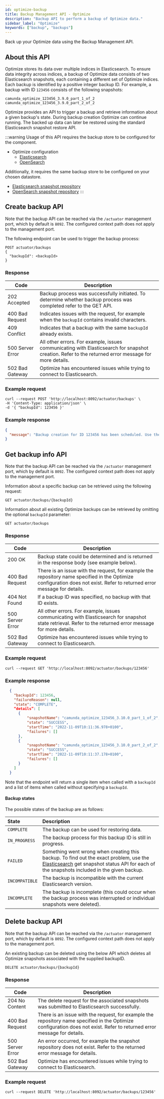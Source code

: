 ```yaml
---
id: optimize-backup
title: Backup Management API - Optimize
description: "Backup API to perform a backup of Optimize data."
sidebar_label: "Optimize"
keywords: ["backup", "backups"]
---
```


Back up your Optimize data using the Backup Management API.

## About this API

Optimize stores its data over multiple indices in Elasticsearch. To ensure data integrity across indices, a backup of Optimize data consists of two Elasticsearch snapshots, each containing a different set of Optimize indices. Each backup is identified by a positive integer backup ID. For example, a backup with ID `123456` consists of the following snapshots:

```
camunda_optimize_123456_3.9.0_part_1_of_2
camunda_optimize_123456_3.9.0_part_2_of_2
```

Optimize provides an API to trigger a backup and retrieve information about a given backup's state. During backup creation Optimize can continue running. The backed up data can later be restored using the standard Elasticsearch snapshot restore API.

:::warning
Usage of this API requires the backup store to be configured for the component.

- Optimize configuration
  - [Elasticsearch](/self-managed/optimize-deployment/configuration/system-configuration.md#elasticsearch-backup-settings)
  - [OpenSearch](/self-managed/optimize-deployment/configuration/system-configuration.md#opensearch-backup-settings)

Additionally, it requires the same backup store to be configured on your chosen datastore.

- [Elasticsearch snapshot repository](https://www.elastic.co/docs/deploy-manage/tools/snapshot-and-restore/manage-snapshot-repositories)
- [OpenSearch snapshot repository](https://docs.opensearch.org/docs/latest/tuning-your-cluster/availability-and-recovery/snapshots/snapshot-restore/)
  :::

## Create backup API

Note that the backup API can be reached via the `/actuator` management port, which by default is `8092`.
The configured context path does not apply to the management port.

The following endpoint can be used to trigger the backup process:

```
POST actuator/backups
{
  "backupId": <backupId>
}
```

### Response

| Code             | Description                                                                                                                                         |
| ---------------- | --------------------------------------------------------------------------------------------------------------------------------------------------- |
| 202 Accepted     | Backup process was successfully initiated. To determine whether backup process was completed refer to the GET API.                                  |
| 400 Bad Request  | Indicates issues with the request, for example when the `backupId` contains invalid characters.                                                     |
| 409 Conflict     | Indicates that a backup with the same `backupId` already exists.                                                                                    |
| 500 Server Error | All other errors. For example, issues communicating with Elasticsearch for snapshot creation. Refer to the returned error message for more details. |
| 502 Bad Gateway  | Optimize has encountered issues while trying to connect to Elasticsearch.                                                                           |

### Example request

```shell
curl --request POST 'http://localhost:8092/actuator/backups' \
-H 'Content-Type: application/json' \
-d '{ "backupId": 123456 }'
```

### Example response

```json
{
  "message": "Backup creation for ID 123456 has been scheduled. Use the GET API to monitor completion of backup process"
}
```

## Get backup info API

Note that the backup API can be reached via the `/actuator` management port, which by default is `8092`.
The configured context path does not apply to the management port.

Information about a specific backup can be retrieved using the following request:

```
GET actuator/backups/{backupId}
```

Information about all existing Optimize backups can be retrieved by omitting the optional `backupId` parameter:

```
GET actuator/backups
```

### Response

| Code             | Description                                                                                                                                                              |
| ---------------- | ------------------------------------------------------------------------------------------------------------------------------------------------------------------------ |
| 200 OK           | Backup state could be determined and is returned in the response body (see example below).                                                                               |
| 400 Bad Request  | There is an issue with the request, for example the repository name specified in the Optimize configuration does not exist. Refer to returned error message for details. |
| 404 Not Found    | If a backup ID was specified, no backup with that ID exists.                                                                                                             |
| 500 Server Error | All other errors. For example, issues communicating with Elasticsearch for snapshot state retrieval. Refer to the returned error message for more details.               |
| 502 Bad Gateway  | Optimize has encountered issues while trying to connect to Elasticsearch.                                                                                                |

### Example request

```shell
curl --request GET 'http://localhost:8092/actuator/backups/123456'
```

### Example response

```json
  {
    "backupId": 123456,
    "failureReason": null,
    "state": "COMPLETE",
    “details”: [
      {
          "snapshotName": "camunda_optimize_123456_3.10.0_part_1_of_2",
          "state": "SUCCESS",
          "startTime": "2022-11-09T10:11:36.978+0100",
          "failures": []
      },
      {
          "snapshotName": "camunda_optimize_123456_3.10.0_part_2_of_2",
          "state": "SUCCESS",
          "startTime": "2022-11-09T10:11:37.178+0100",
          "failures": []
      }
    ]
  }
```

Note that the endpoint will return a single item when called with a `backupId` and a list of items when called without specifying a `backupId`.

#### Backup states

The possible states of the backup are as follows:

| State          | Description                                                                                                                                                                                                                                                                          |
| :------------- | :----------------------------------------------------------------------------------------------------------------------------------------------------------------------------------------------------------------------------------------------------------------------------------- |
| `COMPLETE`     | The backup can be used for restoring data.                                                                                                                                                                                                                                           |
| `IN_PROGRESS`  | The backup process for this backup ID is still in progress.                                                                                                                                                                                                                          |
| `FAILED`       | Something went wrong when creating this backup. To find out the exact problem, use the [Elasticsearch](https://www.elastic.co/guide/en/elasticsearch/reference/current/get-snapshot-status-api.html) get snapshot status API for each of the snapshots included in the given backup. |
| `INCOMPATIBLE` | The backup is incompatible with the current Elasticsearch version.                                                                                                                                                                                                                   |
| `INCOMPLETE`   | The backup is incomplete (this could occur when the backup process was interrupted or individual snapshots were deleted).                                                                                                                                                            |

## Delete backup API

Note that the backup API can be reached via the `/actuator` management port, which by default is `8092`.
The configured context path does not apply to the management port.

An existing backup can be deleted using the below API which deletes all Optimize snapshots associated with the supplied backupID.

```
DELETE actuator/backups/{backupId}
```

### Response

| Code             | Description                                                                                                                                                              |
| ---------------- | ------------------------------------------------------------------------------------------------------------------------------------------------------------------------ |
| 204 No Content   | The delete request for the associated snapshots was submitted to Elasticsearch successfully.                                                                             |
| 400 Bad Request  | There is an issue with the request, for example the repository name specified in the Optimize configuration does not exist. Refer to returned error message for details. |
| 500 Server Error | An error occurred, for example the snapshot repository does not exist. Refer to the returned error message for details.                                                  |
| 502 Bad Gateway  | Optimize has encountered issues while trying to connect to Elasticsearch.                                                                                                |

### Example request

```shell
curl --request DELETE 'http://localhost:8092/actuator/backups/123456'
```
